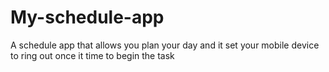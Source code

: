 # My-schedule-app
A schedule app that allows you plan your day and it set your mobile device to ring out once it time to begin the task
